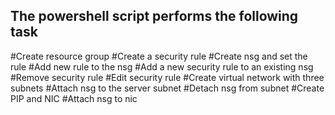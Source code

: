 ## The powershell script performs the following task

#Create resource group
#Create a security rule
#Create nsg and set the rule
#Add new rule to the nsg
#Add a new security rule to an existing nsg
#Remove security rule
#Edit security rule
#Create virtual network with three subnets
#Attach nsg to the server subnet
#Detach nsg from subnet
#Create PIP and NIC
#Attach nsg to nic
